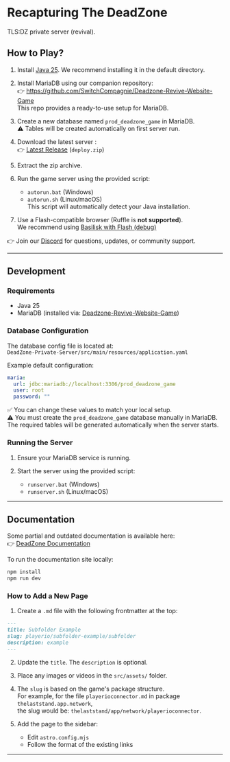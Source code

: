 # Recapturing The DeadZone

TLS:DZ private server (revival).

## How to Play?

1. Install [Java 25](https://download.oracle.com/java/25/latest/jdk-25_windows-x64_bin.exe). We recommend installing it in the default directory.

2. Install MariaDB using our companion repository:  
   👉 https://github.com/SwitchCompagnie/Deadzone-Revive-Website-Game  
   This repo provides a ready-to-use setup for MariaDB.

3. Create a new database named `prod_deadzone_game` in MariaDB.  
   ⚠️ Tables will be created automatically on first server run.

4. Download the latest server :  
   👉 [Latest Release](https://github.com/SulivanM/DeadZone-Private-Server/releases) (`deploy.zip`)

5. Extract the zip archive.

6. Run the game server using the provided script:  
   - `autorun.bat` (Windows)  
   - `autorun.sh` (Linux/macOS)  
   This script will automatically detect your Java installation.

7. Use a Flash-compatible browser (Ruffle is **not supported**).  
   We recommend using [Basilisk with Flash (debug)](https://www.mediafire.com/file/tmecqq7ke0uhqm7/Basilisk_with_Flash_%2528debug%2529.zip/file)

👉 Join our [Discord](https://discord.gg/jFyAePxDBJ) for questions, updates, or community support.

---

## Development

### Requirements

- Java 25
- MariaDB (installed via: [Deadzone-Revive-Website-Game](https://github.com/SwitchCompagnie/Deadzone-Revive-Website-Game))

### Database Configuration

The database config file is located at:  
`DeadZone-Private-Server/src/main/resources/application.yaml`

Example default configuration:

```yaml
maria:
  url: jdbc:mariadb://localhost:3306/prod_deadzone_game
  user: root
  password: ""
```

✅ You can change these values to match your local setup.  
⚠️ You must create the `prod_deadzone_game` database manually in MariaDB.  
The required tables will be generated automatically when the server starts.

### Running the Server

1. Ensure your MariaDB service is running.

2. Start the server using the provided script:  
   - `runserver.bat` (Windows)  
   - `runserver.sh` (Linux/macOS)

---

## Documentation

Some partial and outdated documentation is available here:  
👉 [DeadZone Documentation](https://github.com/glennhenry/DeadZone-Documentation)

To run the documentation site locally:

```bash
npm install
npm run dev
```

### How to Add a New Page

1. Create a `.md` file with the following frontmatter at the top:

```markdown
---
title: Subfolder Example
slug: playerio/subfolder-example/subfolder
description: example
---
```

2. Update the `title`. The `description` is optional.

3. Place any images or videos in the `src/assets/` folder.

4. The `slug` is based on the game's package structure.  
   For example, for the file `playerioconnector.md` in package `thelaststand.app.network`,  
   the slug would be: `thelaststand/app/network/playerioconnector`.

5. Add the page to the sidebar:
   - Edit `astro.config.mjs`
   - Follow the format of the existing links

---
